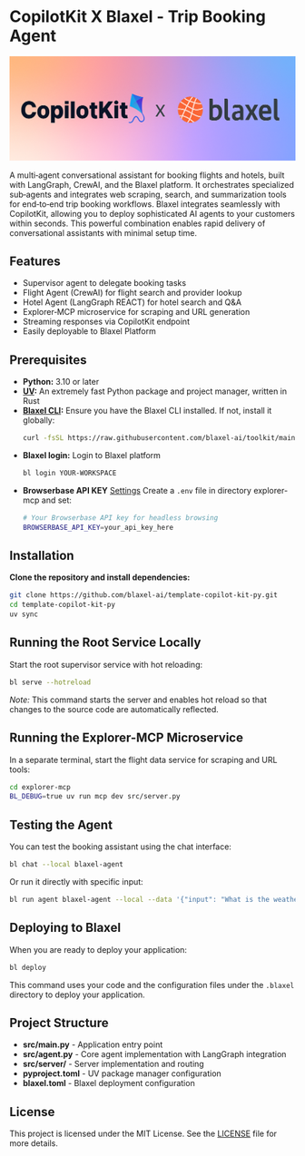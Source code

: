 # CopilotKit X Blaxel - Trip Booking Agent

<p align="center">
  <img src=".github/banner.png" alt="Blaxel Trip Booking Agent"/>
</p>

A multi‑agent conversational assistant for booking flights and hotels, built with LangGraph, CrewAI, and the Blaxel platform. It orchestrates specialized sub‑agents and integrates web scraping, search, and summarization tools for end‑to‑end trip booking workflows.
Blaxel integrates seamlessly with CopilotKit, allowing you to deploy sophisticated AI agents to your customers within seconds. This powerful combination enables rapid delivery of conversational assistants with minimal setup time.

## Features

- Supervisor agent to delegate booking tasks
- Flight Agent (CrewAI) for flight search and provider lookup
- Hotel Agent (LangGraph REACT) for hotel search and Q&A
- Explorer‑MCP microservice for scraping and URL generation
- Streaming responses via CopilotKit endpoint
- Easily deployable to Blaxel Platform

## Prerequisites

- **Python:** 3.10 or later
- **[UV](https://github.com/astral-sh/uv):** An extremely fast Python package and project manager, written in Rust
- **[Blaxel CLI](https://docs.blaxel.ai/Get-started):** Ensure you have the Blaxel CLI installed. If not, install it globally:
  ```bash
  curl -fsSL https://raw.githubusercontent.com/blaxel-ai/toolkit/main/install.sh | BINDIR=$HOME/.local/bin sh
  ```
- **Blaxel login:** Login to Blaxel platform
  ```bash
  bl login YOUR-WORKSPACE
  ```
- **Browserbase API KEY** [Settings](https://www.browserbase.com/settings)
  Create a `.env` file in directory explorer-mcp and set:
  ```bash
  # Your Browserbase API key for headless browsing
  BROWSERBASE_API_KEY=your_api_key_here
  ```

## Installation

**Clone the repository and install dependencies:**

```bash
git clone https://github.com/blaxel-ai/template-copilot-kit-py.git
cd template-copilot-kit-py
uv sync
```

## Running the Root Service Locally

Start the root supervisor service with hot reloading:

```bash
bl serve --hotreload
```

_Note:_ This command starts the server and enables hot reload so that changes to the source code are automatically reflected.

## Running the Explorer-MCP Microservice

In a separate terminal, start the flight data service for scraping and URL tools:

```bash
cd explorer-mcp
BL_DEBUG=true uv run mcp dev src/server.py
```

## Testing the Agent

You can test the booking assistant using the chat interface:

```bash
bl chat --local blaxel-agent
```

Or run it directly with specific input:

```bash
bl run agent blaxel-agent --local --data '{"input": "What is the weather in Paris?"}'
```

## Deploying to Blaxel

When you are ready to deploy your application:

```bash
bl deploy
```

This command uses your code and the configuration files under the `.blaxel` directory to deploy your application.

## Project Structure

- **src/main.py** - Application entry point
- **src/agent.py** - Core agent implementation with LangGraph integration
- **src/server/** - Server implementation and routing
- **pyproject.toml** - UV package manager configuration
- **blaxel.toml** - Blaxel deployment configuration

## License

This project is licensed under the MIT License. See the [LICENSE](LICENSE) file for more details.
